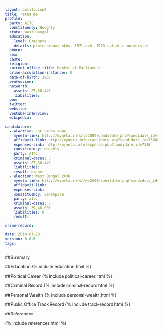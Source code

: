 ```yaml
---
layout: politician2
title: ratna de
profile: 
  party: AITC
  constituency: Hooghly
  state: West Bengal
  education: 
    level: Graduate
    details: professional mbbs, 1971,dch  1973 calcutta university
  photo: 
  sex: 
  caste: 
  religion: 
  current-office-title: Member of Parliament
  crime-accusation-instances: 0
  date-of-birth: 1953
  profession: 
  networth: 
    assets: 87,30,448
    liabilities: 
  pan: 
  twitter: 
  website: 
  youtube-interview: 
  wikipedia: 

candidature: 
  - election: Lok Sabha 2009
    myneta-link: http://myneta.info/ls2009/candidate.php?candidate_id=7386
    affidavit-link: http://myneta.info/candidate.php?candidate_id=7386&scan=original
    expenses-link: http://myneta.info/expense.php?candidate_id=7386
    constituency: Hooghly 
    party: AITC
    criminal-cases: 0
    assets: 87,30,448
    liabilities: 
    result: winner 
  - election: West Bengal 2006
    myneta-link: http://myneta.info//wb2006/candidate.php?candidate_id=195
    affidavit-link: 
    expenses-link: 
    constituency: Serampore 
    party: aitc
    criminal-cases: 0
    assets: 39,46,000
    liabilities: 0
    result:  

crime-record: 

date: 2014-01-28
version: 0.0.5
tags: 
---
```

##Summary


##Education
{% include education.html %}


##Political Career
{% include political-career.html %}


##Criminal Record
{% include criminal-record.html %}


##Personal Wealth
{% include personal-wealth.html %}


##Public Office Track Record
{% include track-record.html %}


##References


{% include references.html %}